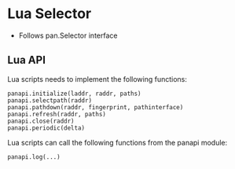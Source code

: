# Lua Selector

* Follows pan.Selector interface

## Lua API

Lua scripts needs to implement the following functions:

```
panapi.initialize(laddr, raddr, paths)
panapi.selectpath(raddr)
panapi.pathdown(raddr, fingerprint, pathinterface)
panapi.refresh(raddr, paths)
panapi.close(raddr)
panapi.periodic(delta)
```

Lua scripts can call the following functions from the panapi module:
```
panapi.log(...)
```

